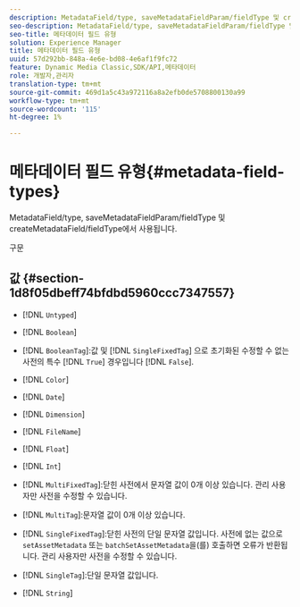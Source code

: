 ```yaml
---
description: MetadataField/type, saveMetadataFieldParam/fieldType 및 createMetadataField/fieldType에서 사용됩니다.
seo-description: MetadataField/type, saveMetadataFieldParam/fieldType 및 createMetadataField/fieldType에서 사용됩니다.
seo-title: 메타데이터 필드 유형
solution: Experience Manager
title: 메타데이터 필드 유형
uuid: 57d292bb-848a-4e6e-bd08-4e6af1f9fc72
feature: Dynamic Media Classic,SDK/API,메타데이터
role: 개발자,관리자
translation-type: tm+mt
source-git-commit: 469d1a5c43a972116a8a2efb0de5708800130a99
workflow-type: tm+mt
source-wordcount: '115'
ht-degree: 1%

---
```



# 메타데이터 필드 유형{#metadata-field-types}

MetadataField/type, saveMetadataFieldParam/fieldType 및 createMetadataField/fieldType에서 사용됩니다.

구문

## 값 {#section-1d8f05dbeff74bfdbd5960ccc7347557}

* [!DNL `Untyped`]
* [!DNL `Boolean`]
* [!DNL `BooleanTag`]:값 및 [!DNL `SingleFixedTag`] 으로 초기화된 수정할 수 없는 사전의 특수  [!DNL `True`] 경우입니다 [!DNL `False`].

* [!DNL `Color`]
* [!DNL `Date`]
* [!DNL `Dimension`]
* [!DNL `FileName`]
* [!DNL `Float`]
* [!DNL `Int`]
* [!DNL `MultiFixedTag`]:닫힌 사전에서 문자열 값이 0개 이상 있습니다. 관리 사용자만 사전을 수정할 수 있습니다.
* [!DNL `MultiTag`]:문자열 값이 0개 이상 있습니다.
* [!DNL `SingleFixedTag`]:닫힌 사전의 단일 문자열 값입니다. 사전에 없는 값으로 `setAssetMetadata` 또는 `batchSetAssetMetadata`을(를) 호출하면 오류가 반환됩니다. 관리 사용자만 사전을 수정할 수 있습니다.

* [!DNL `SingleTag`]:단일 문자열 값입니다.
* [!DNL `String`]

